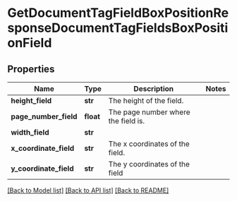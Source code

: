 # GetDocumentTagFieldBoxPositionResponseDocumentTagFieldsBoxPositionField


## Properties
Name | Type | Description | Notes
------------ | ------------- | ------------- | -------------
**height_field** | **str** | The height of the field. | 
**page_number_field** | **float** | The page number where the field is. | 
**width_field** | **str** |  | 
**x_coordinate_field** | **str** | The x coordinates of the field. | 
**y_coordinate_field** | **str** | The y coordinates of the field | 

[[Back to Model list]](../README.md#documentation-for-models) [[Back to API list]](../README.md#documentation-for-api-endpoints) [[Back to README]](../README.md)


